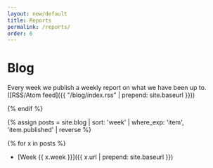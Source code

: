 ```yaml
---
layout: new/default
title: Reports
permalink: /reports/
order: 6
---
```


# Blog

Every week we publish a weekly report on what we have been up to. ([RSS/Atom feed]({{ "/blog/index.rss" | prepend: site.baseurl }}))

{% endif %}

{% assign posts = site.blog | sort: 'week' | where_exp: 'item', 'item.published' | reverse %}

{% for x in posts %}
* [Week {{ x.week }}]({{ x.url | prepend: site.baseurl }})

